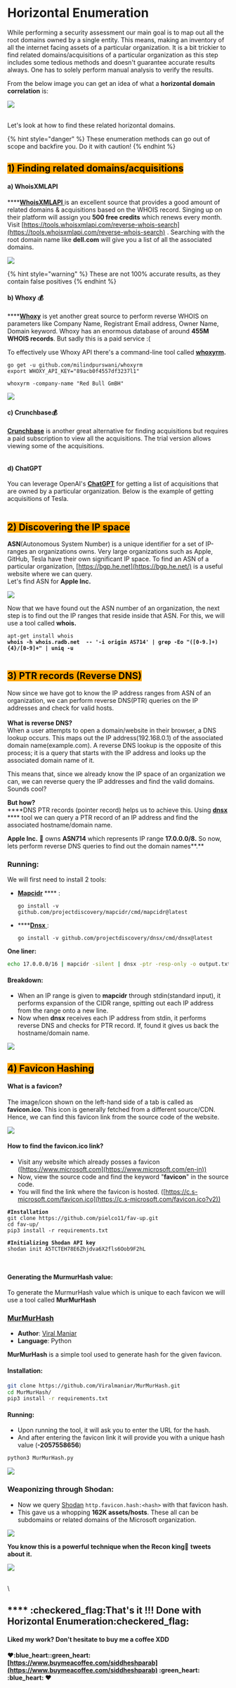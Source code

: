 # Horizontal Enumeration

While performing a security assessment our main goal is to map out all the root domains owned by a single entity. This means, making an inventory of all the internet facing assets of a particular organization. It is a bit trickier to find related domains/acquisitions of a particular organization as this step includes some tedious methods and doesn't guarantee accurate results always. One has to solely perform manual analysis to verify the results.

From the below image you can get an idea of what a **horizontal domain correlation** is:

![](../.gitbook/assets/enumeration-2-.png)

\
Let's look at how to find these related horizontal domains.

{% hint style="danger" %}
These enumeration methods can go out of scope and backfire you. Do it with caution!
{% endhint %}

## <mark style="background-color:orange;">1) Finding related domains/acquisitions</mark>

#### a) **WhoisXMLAPI**

****[**WhoisXMLAPI** ](https://www.whoisxmlapi.com/)is an excellent source that provides a good amount of related domains & acquisitions based on the WHOIS record. Singing up on their platform will assign you **500 free credits** which renews every month.\
Visit [https://tools.whoisxmlapi.com/reverse-whois-search](https://tools.whoisxmlapi.com/reverse-whois-search) . Searching with the root domain name like **dell.com** will give you a list of all the associated domains.

![](../.gitbook/assets/whoisxml.png)

{% hint style="warning" %}
These are not 100% accurate results, as they contain false positives &#x20;
{% endhint %}

#### b) **Whoxy** :moneybag:&#x20;

****[**Whoxy**](https://www.whoxy.com/) is yet another great source to perform reverse WHOIS on parameters like Company Name, Registrant Email address, Owner Name, Domain keyword. Whoxy has an enormous database of around **455M WHOIS records**. But sadly this is a paid service :(

To effectively use Whoxy API there's a command-line tool called [**whoxyrm**](https://github.com/MilindPurswani/whoxyrm)**.**

```
go get -u github.com/milindpurswani/whoxyrm
export WHOXY_API_KEY="89acb0f4557df3237l1"

whoxyrm -company-name "Red Bull GmBH"
```

![](../.gitbook/assets/whoxyrm.png)

#### c) Crunchbase:moneybag:&#x20;

[**Crunchbase**](https://www.crunchbase.com/) is another great alternative for finding acquisitions but requires a paid subscription to view all the acquisitions. The trial version allows viewing some of the acquisitions.

<figure><img src="../.gitbook/assets/crunchbase.png" alt=""><figcaption></figcaption></figure>

#### d) ChatGPT

You can leverage OpenAI's [**ChatGPT**](https://chat.openai.com/) for getting a list of acquisitions that are owned by a particular organization. Below is the example of getting acquisitions of Tesla.&#x20;

<figure><img src="../.gitbook/assets/ChatGPT acquistion.png" alt=""><figcaption></figcaption></figure>

##

## <mark style="background-color:orange;">2) Discovering the IP space</mark>

**ASN**(Autonomous System Number) is a unique identifier for a set of IP-ranges an organizations owns. Very large organizations such as Apple, GitHub, Tesla have their own significant IP space. To find an ASN of a particular organization, [https://bgp.he.net](https://bgp.he.net/) is a useful website where we can query.\
Let's find ASN for **Apple Inc.**

![](../.gitbook/assets/hurricane.png)

Now that we have found out the ASN number of an organization, the next step is to find out the IP ranges that reside inside that ASN. For this, we will use a tool called **whois.**

<pre class="language-bash"><code class="lang-bash">apt-get install whois
<strong>whois -h whois.radb.net  -- '-i origin AS714' | grep -Eo "([0-9.]+){4}/[0-9]+" | uniq -u
</strong></code></pre>

<figure><img src="../.gitbook/assets/whoiss.png" alt=""><figcaption></figcaption></figure>



## <mark style="background-color:orange;">3) PTR records (Reverse DNS)</mark>

Now since we have got to know the IP address ranges from ASN of an organization, we can perform reverse DNS(PTR) queries on the IP addresses and check for valid hosts.\
\
**What is reverse DNS?**\
When a user attempts to open a domain/website in their browser, a DNS lookup occurs. This maps out the IP address(192.168.0.1) of the associated domain name(example.com). A reverse DNS lookup is the opposite of this process; it is a query that starts with the IP address and looks up the associated domain name of it.

This means that, since we already know the IP space of an organization we can, we can reverse query the IP addresses and find the valid domains. Sounds cool?

**But how?**\
****DNS PTR records (pointer record) helps us to achieve this. Using [**dnsx**](https://github.com/projectdiscovery/dnsx) **** tool we can query a PTR record of an IP address and find the associated hostname/domain name.

**Apple Inc.** :apple:  owns **ASN714** which represents IP range **17.0.0.0/8.** So now, lets perform reverse DNS queries to find out the domain names**.**

### Running:

We will first need to install 2 tools:

*   [**Mapcidr**](https://github.com/projectdiscovery/mapcidr) **** :

    ```
    go install -v github.com/projectdiscovery/mapcidr/cmd/mapcidr@latest
    ```
*   ****[**Dnsx** ](https://github.com/projectdiscovery/dnsx):

    ```
    go install -v github.com/projectdiscovery/dnsx/cmd/dnsx@latest
    ```

**One liner:**

```bash
echo 17.0.0.0/16 | mapcidr -silent | dnsx -ptr -resp-only -o output.txt
```

#### Breakdown:

* When an IP range is given to **mapcidr** through stdin(standard input), it performs expansion of the CIDR range, spitting out each IP address from the range onto a new line.
* Now when **dnsx** receives each IP address from stdin, it performs reverse DNS and checks for PTR record. If, found it gives us back the hostname/domain name.

![](../.gitbook/assets/ptr.png)

##

## <mark style="background-color:orange;">4) Favicon Hashing</mark>

#### What is a favicon?

The image/icon shown on the left-hand side of a tab is called as **favicon.ico**. This icon is generally fetched from a different source/CDN. Hence, we can find this favicon link from the source code of the website.

![](../.gitbook/assets/favicon.png)

#### How to find the favicon.ico link?

* Visit any website which already posses a favicon ([https://www.microsoft.com](https://www.microsoft.com/en-in))
* Now, view the source code and find the keyword "**favicon**" in the source code.
* You will find the link where the favicon is hosted. ([https://c.s-microsoft.com/favicon.ico](https://c.s-microsoft.com/favicon.ico?v2))

<pre><code><strong>#Installation
</strong>git clone https://github.com/pielco11/fav-up.git
cd fav-up/
pip3 install -r requirements.txt

<strong>#Initializing Shodan API key
</strong>shodan init A5TCTEH78E6Zhjdva6X2fls6Oob9F2hL


</code></pre>

####

####

#### Generating the MurmurHash value:

To generate the MurmurHash value which is unique to each favicon we will use a tool called **MurMurHash**

### ****[**MurMurHash**](https://github.com/Viralmaniar/MurMurHash)****

* **Author**: [Viral Maniar](https://github.com/Viralmaniar)
* **Language**: Python

**MurMurHash** is a simple tool used to generate hash for the given favicon.

#### Installation:

```bash
git clone https://github.com/Viralmaniar/MurMurHash.git
cd MurMurHash/
pip3 install -r requirements.txt
```

#### Running:&#x20;

* Upon running the tool, it will ask you to enter the URL for the hash.
* And after entering the favicon link it will provide you with a unique hash value (**-2057558656**)&#x20;

```bash
python3 MurMurHash.py
```

![](../.gitbook/assets/favicontool.png)

### Weaponizing through Shodan:

* Now we query [Shodan](https://www.shodan.io/) `http.favicon.hash:<hash>` with that favicon hash.
* This gave us a whopping **162K assets/hosts**. These all can be subdomains or related domains of the Microsoft organization.

![](../.gitbook/assets/shodanfavicon.png)



**You know this is a powerful technique when the Recon king**:crown: **tweets about it.**

![](../.gitbook/assets/jhaddixtweet.png)

\
\


## &#x20;**** :checkered\_flag:**That's it !!! Done with Horizontal Enumeration**:checkered\_flag:&#x20;

#### Liked my work? Don't hesitate to buy me a coffee XDD

#### :heart::blue\_heart::green\_heart: [https://www.buymeacoffee.com/siddheshparab](https://www.buymeacoffee.com/siddheshparab) :green\_heart: :blue\_heart: :heart:&#x20;









